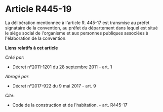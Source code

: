 # Article R445-19

La délibération mentionnée à l'article R. 445-17 est transmise au préfet signataire de la convention, au préfet du
département dans lequel est situé le siège social de l'organisme et aux personnes publiques associées à l'élaboration de la
convention.

**Liens relatifs à cet article**

_Créé par_:

  - Décret n°2011-1201 du 28 septembre 2011 - art. 1

_Abrogé par_:

  - Décret n°2017-922 du 9 mai 2017 - art. 9

_Cite_:

  - Code de la construction et de l'habitation. - art. R445-17
